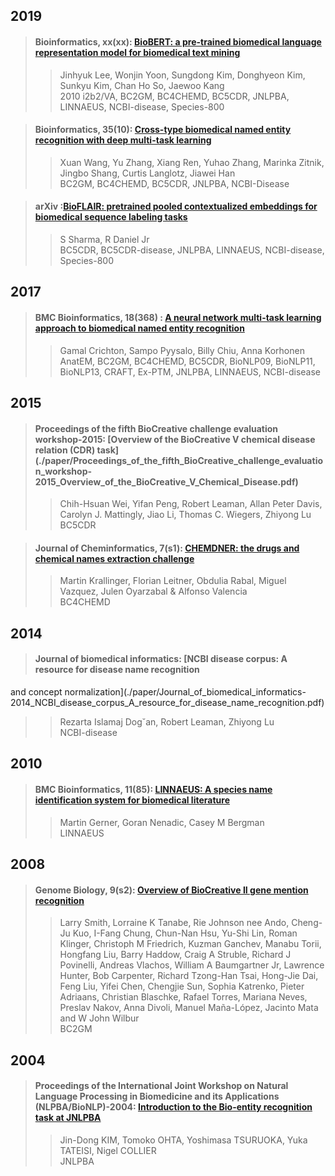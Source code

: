 ## 2019

>#### Bioinformatics, xx(xx): [BioBERT: a pre-trained biomedical language representation model for biomedical text mining](./paper/Bioinformatics-2019_BioBERT_a_pre-trained_biomedical_language_representation_model_for_biomedical_text_mining.pdf)  
>>Jinhyuk Lee, Wonjin Yoon, Sungdong Kim, Donghyeon Kim, Sunkyu Kim, Chan Ho So, Jaewoo Kang  
>>2010 i2b2/VA, BC2GM, BC4CHEMD, BC5CDR, JNLPBA, LINNAEUS, NCBI-disease, Species-800

>#### Bioinformatics, 35(10): [Cross-type biomedical named entity recognition with deep multi-task learning](./paper/Bioinformatics-2019_Cross-type_biomedical_named_entity_recognition_with_deep_multi-task_learning.pdf)  
>>Xuan Wang, Yu Zhang, Xiang Ren, Yuhao Zhang, Marinka Zitnik, Jingbo Shang, Curtis Langlotz, Jiawei Han  
>>BC2GM, BC4CHEMD, BC5CDR, JNLPBA, NCBI-Disease  

>#### arXiv :[BioFLAIR: pretrained pooled contextualized embeddings for biomedical sequence labeling tasks](./paper/arXiv-2019_BioFLAIR_pretrained_pooled_contextualized_embeddings_for_biomedical_sequence_labeling_tasks.pdf)
>>S Sharma, R Daniel Jr  
>>BC5CDR, BC5CDR-disease, JNLPBA, LINNAEUS, NCBI-disease, Species-800


## 2017

>#### BMC Bioinformatics, 18(368) : [A neural network multi-task learning approach to biomedical named entity recognition](./paper/BMC_Bioinformatics-2017_A_neural_network_multi-task_learning.pdf)
>>Gamal Crichton, Sampo Pyysalo, Billy Chiu, Anna Korhonen  
>> AnatEM, BC2GM, BC4CHEMD, BC5CDR, BioNLP09, BioNLP11, BioNLP13, CRAFT, Ex-PTM, JNLPBA, LINNAEUS, NCBI-disease


## 2015

>#### Proceedings of the fifth BioCreative challenge evaluation workshop-2015: [Overview of the BioCreative V chemical disease relation (CDR) task] (./paper/Proceedings_of_the_fifth_BioCreative_challenge_evaluation_workshop-2015_Overview_of_the_BioCreative_V_Chemical_Disease.pdf)
>>Chih-Hsuan Wei, Yifan Peng, Robert Leaman, Allan Peter Davis, Carolyn J. Mattingly, Jiao Li, Thomas C. Wiegers, Zhiyong Lu  
>>BC5CDR  

>#### Journal of Cheminformatics, 7(s1): [CHEMDNER: the drugs and chemical names extraction challenge](./paper/Journal_of_Cheminformatics-2015_CHEMDNER_The_drugs_and_chemical_names.pdf)
>>Martin Krallinger, Florian Leitner, Obdulia Rabal, Miguel Vazquez, Julen Oyarzabal & Alfonso Valencia   
>>BC4CHEMD

## 2014

>#### Journal of biomedical informatics: [NCBI disease corpus: A resource for disease name recognition
and concept normalization](./paper/Journal_of_biomedical_informatics-2014_NCBI_disease_corpus_A_resource_for_disease_name_recognition.pdf)
>>Rezarta Islamaj Dog˘an, Robert Leaman, Zhiyong Lu  
>>NCBI-disease 

## 2010 
>#### BMC Bioinformatics, 11(85): [LINNAEUS: A species name identification system for biomedical literature](./paper/BMC_Bioinformatics-2010_LINNAEUS_a_species_name_identification_system.pdf) 
>>Martin Gerner, Goran Nenadic, Casey M Bergman  
>>LINNAEUS

## 2008 
>#### Genome Biology, 9(s2): [Overview of BioCreative II gene mention recognition](./paper/Genome_Biology-2008_Overview_of_BioCreative_II_gene_mention_recognition.pdf)
>> Larry Smith, Lorraine K Tanabe, Rie Johnson nee Ando, Cheng-Ju Kuo, I-Fang Chung, Chun-Nan Hsu, Yu-Shi Lin, Roman Klinger, 
Christoph M Friedrich, Kuzman Ganchev, Manabu Torii, Hongfang Liu, 
Barry Haddow, Craig A Struble, Richard J Povinelli, Andreas Vlachos, 
William A Baumgartner Jr, Lawrence Hunter, Bob Carpenter, 
Richard Tzong-Han Tsai, Hong-Jie Dai, Feng Liu, Yifei Chen, 
Chengjie Sun, Sophia Katrenko, Pieter Adriaans, Christian Blaschke, 
Rafael Torres, Mariana Neves, Preslav Nakov, Anna Divoli, 
Manuel Maña-López, Jacinto Mata and W John Wilbur  
>> BC2GM

## 2004 

>#### Proceedings of the International Joint Workshop on Natural Language Processing in Biomedicine and its Applications (NLPBA/BioNLP)-2004: [Introduction to the Bio-entity recognition task at JNLPBA](./paper/NLPBA_BioNLP-2004_Introduction_to_the_bio-entity_recognition_task_at_JNLPBA.pdf)
>> Jin-Dong KIM, Tomoko OHTA, Yoshimasa TSURUOKA, Yuka TATEISI, Nigel COLLIER  
>> JNLPBA
